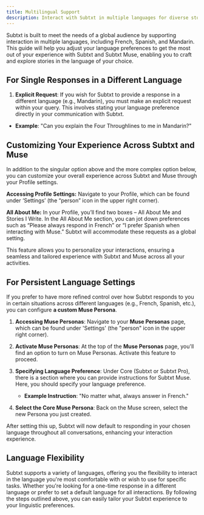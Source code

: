 ```yaml
---
title: Multilingual Support
description: Interact with Subtxt in multiple languages for diverse storytelling
---
```


Subtxt is built to meet the needs of a global audience by supporting interaction in multiple languages, including French, Spanish, and Mandarin. This guide will help you adjust your language preferences to get the most out of your experience with Subtxt and Subtxt Muse, enabling you to craft and explore stories in the language of your choice.

## For Single Responses in a Different Language

1. **Explicit Request**: If you wish for Subtxt to provide a response in a different language (e.g., Mandarin), you must make an explicit request within your query. This involves stating your language preference directly in your communication with Subtxt.

- **Example**: "Can you explain the Four Throughlines to me in Mandarin?"

## Customizing Your Experience Across Subtxt and Muse

In addition to the singular option above and the more complex option below, you can customize your overall experience across Subtxt and Muse through your Profile settings.

**Accessing Profile Settings:** Navigate to your Profile, which can be found under ‘Settings’ (the “person” icon in the upper right corner).

**All About Me:** In your Profile, you’ll find two boxes – All About Me and Stories I Write. In the All About Me section, you can jot down preferences such as “Please always respond in French” or “I prefer Spanish when interacting with Muse.” Subtxt will accommodate these requests as a global setting.

This feature allows you to personalize your interactions, ensuring a seamless and tailored experience with Subtxt and Muse across all your activities.

## For Persistent Language Settings

If you prefer to have more refined control over how Subtxt responds to you in certain situations across different languages (e.g., French, Spanish, etc.), you can configure **a custom Muse Persona**.

1. **Accessing Muse Personas**: Navigate to your **Muse Personas** page, which can be found under 'Settings' (the "person" icon in the upper right corner).

2. **Activate Muse Personas**: At the top of the **Muse Personas** page, you'll find an option to turn on Muse Personas. Activate this feature to proceed.

3. **Specifying Language Preference**: Under Core (Subtxt or Subtxt Pro), there is a section where you can provide instructions for Subtxt Muse. Here, you should specify your language preference.

    - **Example Instruction**: "No matter what, always answer in French."

4. **Select the Core Muse Persona**: Back on the Muse screen, select the new Persona you just created.

After setting this up, Subtxt will now default to responding in your chosen language throughout all conversations, enhancing your interaction experience.

## Language Flexibility

Subtxt supports a variety of languages, offering you the flexibility to interact in the language you're most comfortable with or wish to use for specific tasks. Whether you're looking for a one-time response in a different language or prefer to set a default language for all interactions. By following the steps outlined above, you can easily tailor your Subtxt experience to your linguistic preferences.
